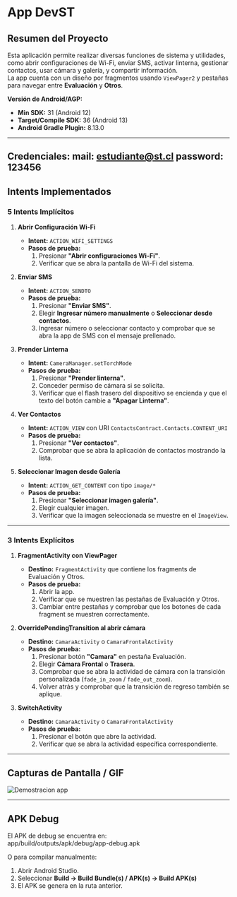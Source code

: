 # App DevST

## Resumen del Proyecto
Esta aplicación permite realizar diversas funciones de sistema y utilidades, como abrir configuraciones de Wi-Fi, enviar SMS, activar linterna, gestionar contactos, usar cámara y galería, y compartir información.  
La app cuenta con un diseño por fragmentos usando `ViewPager2` y pestañas para navegar entre **Evaluación** y **Otros**.  

**Versión de Android/AGP:**  
- **Min SDK:** 31 (Android 12)  
- **Target/Compile SDK:** 36 (Android 13)  
- **Android Gradle Plugin:** 8.13.0

---

## Credenciales: mail: estudiante@st.cl password: 123456

## Intents Implementados

### 5 Intents Implícitos

1. **Abrir Configuración Wi-Fi**  
   - **Intent:** `ACTION_WIFI_SETTINGS`  
   - **Pasos de prueba:**   
     1. Presionar **"Abrir configuraciones Wi-Fi"**.  
     2. Verificar que se abra la pantalla de Wi-Fi del sistema.  

2. **Enviar SMS**  
   - **Intent:** `ACTION_SENDTO`  
   - **Pasos de prueba:**  
     1. Presionar **"Enviar SMS"**.  
     2. Elegir **Ingresar número manualmente** o **Seleccionar desde contactos**.  
     3. Ingresar número o seleccionar contacto y comprobar que se abra la app de SMS con el mensaje prellenado.  

3. **Prender Linterna**  
   - **Intent:** `CameraManager.setTorchMode`  
   - **Pasos de prueba:**  
     1. Presionar **"Prender linterna"**.  
     2. Conceder permiso de cámara si se solicita.  
     3. Verificar que el flash trasero del dispositivo se encienda y que el texto del botón cambie a **"Apagar Linterna"**.  

4. **Ver Contactos**  
   - **Intent:** `ACTION_VIEW` con URI `ContactsContract.Contacts.CONTENT_URI`  
   - **Pasos de prueba:**  
     1. Presionar **"Ver contactos"**.  
     2. Comprobar que se abra la aplicación de contactos mostrando la lista.  

5. **Seleccionar Imagen desde Galería**  
   - **Intent:** `ACTION_GET_CONTENT` con tipo `image/*`  
   - **Pasos de prueba:**  
     1. Presionar **"Seleccionar imagen galería"**.  
     2. Elegir cualquier imagen.  
     3. Verificar que la imagen seleccionada se muestre en el `ImageView`.  

---

### 3 Intents Explícitos

1. **FragmentActivity con ViewPager**  
   - **Destino:** `FragmentActivity` que contiene los fragments de Evaluación y Otros.  
   - **Pasos de prueba:**  
     1. Abrir la app.  
     2. Verificar que se muestren las pestañas de Evaluación y Otros.  
     3. Cambiar entre pestañas y comprobar que los botones de cada fragment se muestren correctamente.  

2. **OverridePendingTransition al abrir cámara**  
   - **Destino:** `CamaraActivity` o `CamaraFrontalActivity`  
   - **Pasos de prueba:**  
     1. Presionar botón **"Camara"** en pestaña Evaluación.  
     2. Elegir **Cámara Frontal** o **Trasera**.  
     3. Comprobar que se abra la actividad de cámara con la transición personalizada (`fade_in_zoom` / `fade_out_zoom`).  
     4. Volver atrás y comprobar que la transición de regreso también se aplique.  

3. **SwitchActivity**  
   - **Destino:** `CamaraActivity` o `CamaraFrontalActivity`  
   - **Pasos de prueba:**  
     1. Presionar el botón que abre la actividad.  
     2. Verificar que se abra la actividad específica correspondiente.  

---

## Capturas de Pantalla / GIF
![Demostracion app](screenshots/gifaplicacion.gif)

---

## APK Debug

El APK de debug se encuentra en:  
app/build/outputs/apk/debug/app-debug.apk


O para compilar manualmente:  
1. Abrir Android Studio.  
2. Seleccionar **Build → Build Bundle(s) / APK(s) → Build APK(s)**  
3. El APK se genera en la ruta anterior.
